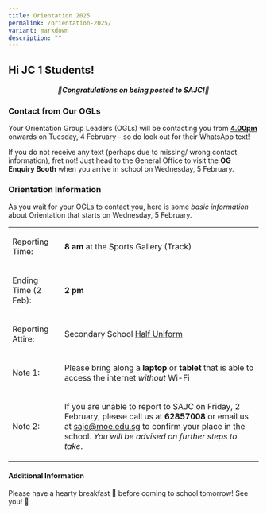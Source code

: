```yaml
---
title: Orientation 2025
permalink: /orientation-2025/
variant: markdown
description: ""
---
```

<h2><strong>Hi JC 1 Students!</strong></h2>
<p></p><center><h5><strong>🎉Congratulations on being posted to SAJC!🎉</strong></h5></center><p></p>
<p></p>

<h3>Contact from Our OGLs</h3>
<p>Your Orientation Group Leaders (OGLs) will be contacting you from <strong><u>4.00pm</u></strong> onwards
on Tuesday, 4 February - so do look out for their WhatsApp text!</p>
<p>If you do not receive any text (perhaps due to missing/ wrong contact
information), fret not! Just head to the General Office to visit the <strong>OG Enquiry Booth</strong> when
you arrive in school on Wednesday, 5 February.</p>
<p></p>
<h3>Orientation Information</h3>
<p>As you wait for your OGLs to contact you, here is some <em>basic information</em> about
Orientation that starts on Wednesday, 5 February.</p>
<table>
	    <style>
    td, th {
       border: none!important;
    }
    </style>
<tbody>
<tr>
<td rowspan="1" colspan="1">
<p>Reporting Time:</p>
</td>
<td rowspan="1" colspan="1">
<p><strong>8 am</strong> at the Sports Gallery (Track)</p>
</td>
</tr>
<tr>
<td rowspan="1" colspan="1">
<p>Ending Time (2 Feb):</p>
</td>
<td rowspan="1" colspan="1">
<p><strong>2 pm</strong>
</p>
</td>
</tr>
<tr>
<td rowspan="1" colspan="1">
<p>Reporting Attire:</p>
</td>
<td rowspan="1" colspan="1">
<p>Secondary School <u>Half Uniform</u>
</p>
</td>
</tr>
<tr>
<td rowspan="1" colspan="1">
<p>Note 1:</p>
</td>
<td rowspan="1" colspan="1">
<p>Please bring along a <strong>laptop</strong> or <strong>tablet</strong> that
is able to access the internet <em>without </em>Wi-Fi</p>
</td>
</tr>
<tr>
<td rowspan="1" colspan="1">
<p>Note 2:</p>
</td>
<td rowspan="1" colspan="1">
<p>If you are unable to report to SAJC on Friday, 2 February, please call
us at <strong>62857008</strong> or email us at <a href="sajc@moe.edu.sg" rel="noopener noreferrer nofollow" target="_blank">sajc@moe.edu.sg</a> to confirm your place in the
school. <em>You will be advised on further steps to take</em>.</p>
</td>
</tr>
</tbody>
</table>
<p></p>
<h4>Additional Information</h4>

<p>Please have a hearty breakfast 🥞 before coming to school tomorrow! See
you! 🤗</p>
<p></p>
<p></p>